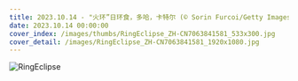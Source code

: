 ```yaml
---
title: 2023.10.14 - "火环”日环食，多哈，卡特尔 (© Sorin Furcoi/Getty Images)
date: 2023.10.14 00:00:00
cover_index: /images/thumbs/RingEclipse_ZH-CN7063841581_533x300.jpg
cover_detail: /images/RingEclipse_ZH-CN7063841581_1920x1080.jpg
---
```


![RingEclipse](/images/RingEclipse_ZH-CN7063841581_1920x1080.jpg)
